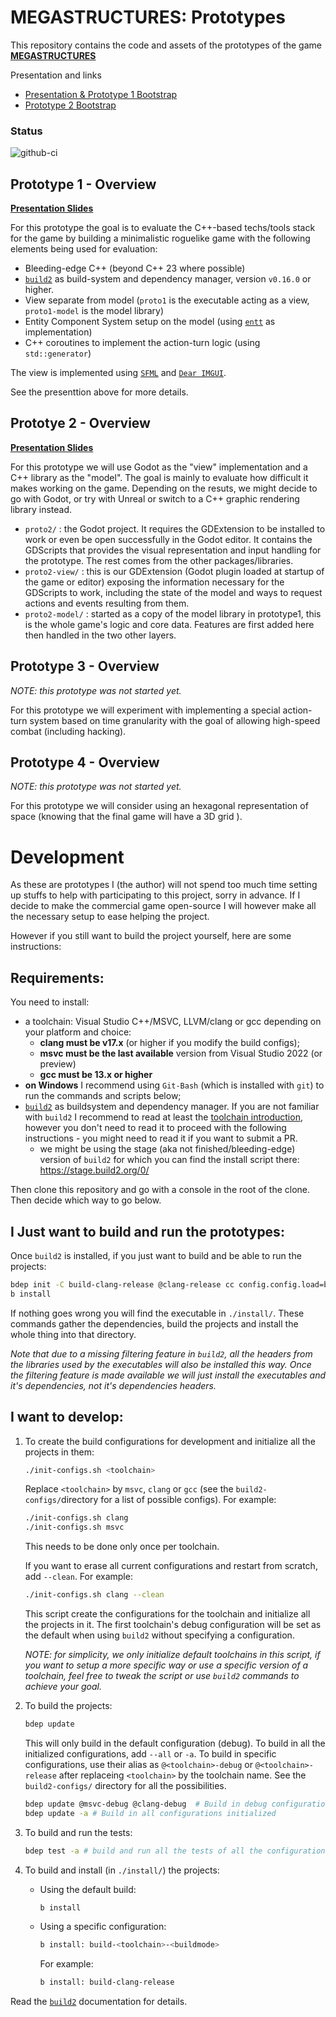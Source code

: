 # MEGASTRUCTURES: Prototypes

This repository contains the code and assets of the prototypes of the game [**MEGASTRUCTURES**](https://klaim.itch.io/megastructures)

Presentation and links

- [Presentation & Prototype 1 Bootstrap](https://docs.google.com/presentation/d/1YOBf4iuNcZKgCnOEpWVkoMfEHL0yWTOpm8IMhf159i4/edit?usp=sharing)
- [Prototype 2 Bootstrap](https://docs.google.com/presentation/d/1XM9JxWTizGZZ8XIcwMebkeGHMlniPzWu_NUlUcsEjgM/edit?usp=sharing)


### Status

![github-ci](https://github.com/Klaim/megastructures-prototypes/actions/workflows/builds-and-tests.yaml/badge.svg?event=push)


## Prototype 1 - Overview

**[Presentation Slides](https://docs.google.com/presentation/d/1YOBf4iuNcZKgCnOEpWVkoMfEHL0yWTOpm8IMhf159i4/edit?usp=sharing)**

For this prototype the goal is to evaluate the C++-based techs/tools stack for the game by building a minimalistic roguelike game with the following elements being used for evaluation:
- Bleeding-edge C++ (beyond C++ 23 where possible)
- [`build2`](https://build2.org) as build-system and dependency manager, version `v0.16.0` or higher.
- View separate from model (`proto1` is the executable acting as a view, `proto1-model` is the model library)
- Entity Component System setup on the model (using [`entt`](https://github.com/skypjack/entt) as implementation)
- C++ coroutines to implement the action-turn logic (using `std::generator`)

The view is implemented using [`SFML`](https://sfml-dev.org) and [`Dear IMGUI`](https://github.com/ocornut/imgui).

See the presenttion above for more details.

## Prototye 2 - Overview

**[Presentation Slides](https://docs.google.com/presentation/d/1XM9JxWTizGZZ8XIcwMebkeGHMlniPzWu_NUlUcsEjgM/edit?usp=sharing)**

For this prototype we will use Godot as the "view" implementation and a C++ library as the "model". The goal is mainly to evaluate how difficult it makes working on the game. Depending on the resuts, we might decide to go with Godot, or try with Unreal or switch to a C++ graphic rendering library instead.

- `proto2/` : the Godot project. It requires the GDExtension to be installed to work or even be open successfully in the Godot editor. It contains the GDScripts that provides the visual representation and input handling for the prototype. The rest comes from the other packages/libraries.
- `proto2-view/` : this is our GDExtension (Godot plugin loaded at startup of the game or editor) exposing the information necessary for the GDScripts to work, including the state of the model and ways to request actions and events resulting from them.
- `proto2-model/` : started as a copy of the model library in prototype1, this is the whole game's logic and core data. Features are first added here then handled in the two other layers.

## Prototype 3 - Overview

*NOTE: this prototype was not started yet.*

For this prototype we will experiment with implementing a special action-turn system based on time granularity with the goal of allowing high-speed combat (including hacking).

## Prototype 4 - Overview

*NOTE: this prototype was not started yet.*

For this prototype we will consider using an hexagonal representation of space (knowing that the final game will have a 3D grid ).

# Development

As these are prototypes I (the author) will not spend too much time setting up stuffs to help with participating to this project, sorry in advance. If I decide to make the commercial game open-source I will however make all the necessary setup to ease helping the project.

However if you still want to build the project yourself, here are some instructions:

## Requirements:

You need to install:
- a toolchain: Visual Studio C++/MSVC, LLVM/clang or gcc depending on your platform and choice:
    - **clang must be v17.x** (or higher if you modify the build configs);
    - **msvc must be the last available** version from Visual Studio 2022 (or preview)
    - **gcc must be 13.x or higher**
- **on Windows** I recommend using `Git-Bash` (which is installed with `git`) to run the commands and scripts below;
- [`build2`](https://build2.org) as buildsystem and dependency manager.
    If you are not familiar with `build2` I recommend to read at least the [toolchain introduction](https://build2.org/build2-toolchain/doc/build2-toolchain-intro.xhtml), however you don't need to read it to proceed with the following instructions - you might need to read it if you want to submit a PR.
    - we might be using the stage (aka not finished/bleeding-edge) version of `build2` for which you can find the install script there: https://stage.build2.org/0/

Then clone this repository and go with a console in the root of the clone. Then decide which way to go below.

## I Just want to build and run the prototypes:

Once `build2` is installed, if you just want to build and be able to run the projects:
```bash
bdep init -C build-clang-release @clang-release cc config.config.load=build2-configs/clang-release.config config.install.root=./install/
b install
```
If nothing goes wrong you will find the executable in `./install/`.
These commands gather the dependencies, build the projects and install the whole thing into that directory.

*Note that due to a missing filtering feature in `build2`, all the headers from the libraries used by the executables will also be installed this way. Once the filtering feature is made available we will just install the executables and it's dependencies, not it's dependencies headers.*

## I want to develop:

1. To create the build configurations for development and initialize all the projects in them:
    ```bash
    ./init-configs.sh <toolchain>
    ```
    Replace `<toolchain>` by `msvc`, `clang` or `gcc` (see the `build2-configs/`directory for a list of possible configs).
    For example:
    ```bash
    ./init-configs.sh clang
    ./init-configs.sh msvc
    ```
    This needs to be done only once per toolchain.

    If you want to erase all current configurations and restart from scratch, add `--clean`. For example:
    ```bash
    ./init-configs.sh clang --clean
    ```

    This script create the configurations for the toolchain and initialize all the projects in it.
    The first toolchain's debug configuration will be set as the default when using `build2` without specifying a configuration.

    *NOTE: for simplicity, we only initialize default toolchains in this script, if you want to setup a more specific way or use a specific version of a toolchain, feel free to tweak the script or use `build2` commands to achieve your goal.*

2. To build the projects:
    ```bash
    bdep update
    ```
    This will only build in the default configuration (debug).
    To build in all the initialized configurations, add `--all` or `-a`. To build in specific configurations, use their alias as `@<toolchain>-debug` or `@<toolchain>-release` after replaceing `<toolchain>` by the toolchain name. See the `build2-configs/` directory for all the possibilities.
    ```bash
    bdep update @msvc-debug @clang-debug  # Build in debug configurations using msvc and clang
    bdep update -a # Build in all configurations initialized
    ```

3. To build and run the tests:
    ```bash
    bdep test -a # build and run all the tests of all the configurations
    ```

4. To build and install (in `./install/`) the projects:
    - Using the default build:
        ```bash
        b install
        ```
    - Using a specific configuration:
        ```bash
        b install: build-<toolchain>-<buildmode>
        ```
        For example:
        ```bash
        b install: build-clang-release
        ```

Read the [`build2`](https://build2.org) documentation for details.
